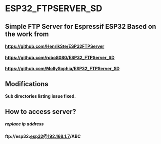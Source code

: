 # ESP32_FTPSERVER_SD

## Simple FTP Server for Espressif ESP32 Based on the work from
#### https://github.com/HenrikSte/ESP32FTPServer
#### https://github.com/robo8080/ESP32_FTPServer_SD
#### https://github.com/MollySophia/ESP32_FTPServer_SD

## Modifications
#### Sub directories listing issue fixed.

## How to access server?
##### replace ip address
#### ftp://esp32:esp32@192.168.1.7/ABC 
